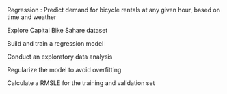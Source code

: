 Regression : Predict demand for bicycle rentals at any given hour, based on time and weather

Explore Capital Bike Sahare dataset

Build and train a regression model

Conduct an exploratory data analysis

Regularize the model to avoid overfitting


Calculate a RMSLE for the training and validation set

